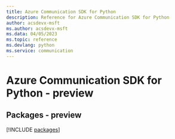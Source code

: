 ```yaml
---
title: Azure Communication SDK for Python
description: Reference for Azure Communication SDK for Python
author: acsdevx-msft
ms.author: acsdevx-msft
ms.data: 04/05/2023
ms.topic: reference
ms.devlang: python
ms.service: communication
---
```

# Azure Communication SDK for Python - preview
## Packages - preview
[!INCLUDE [packages](communication-index.md)]